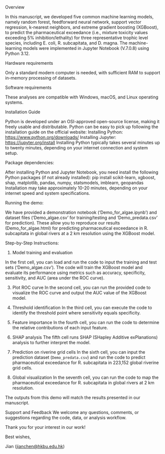 Overview

In this manuscript, we developed five common machine learning models, namely random forest, feedforward neural network, support vector regression, k-nearest neighbors, and extreme gradient boosting (XGBoost), to predict the pharmaceutical exceedance (i.e., mixture toxicity values exceeding 5% inhibition/lethality) for three representative trophic level species, including E. coli, R. subcapitata, and D. magna. The machine-learning models were implemented in Jupyter Notebook (V.7.0.8) using Python 3.12.

Hardware requirements

Only a standard modern computer is needed, with sufficient RAM to support in-memory processing of datasets.

Software requirements

These analyses are compatible with Windows, macOS, and Linux operating systems.

Installation Guide

Python is developed under an OSI-approved open-source license, making it freely usable and distributable. Python can be easy to pick up following the installation guide on the official website:
Installing Python: https://www.python.org/downloads/
Installing Jupyter: https://jupyter.org/install
Installing Python typically takes several minutes up to twenty minutes, depending on your internet connection and system setup.

Package dependencies:

After installing Python and Jupyter Notebook, you need install the following Python packages (if not already installed):
pip install scikit-learn, xgboost, shap, matplotlib, pandas, numpy, statsmodels, imblearn, geopandas
Installation may take approximately 10-20 minutes, depending on your internet speed and system specifications.

Running the demo:

We have provided a demonstration notebook (‘Demo_for_algae.ipynb’) and dataset files (‘Demo_algae.csv’ for training/testing and ‘Demo_predata.csv’ for prediction). These allow you to reproduce our results (Demo_for_algae.html) for predicting pharmaceutical exceedance in R. subcapitata in global rivers at a 2 km resolution using the XGBoost model.

Step-by-Step Instructions:

1. Model training and evaluation

In the first cell, you can load and run the code to input the training and test sets (‘Demo_algae.csv’). The code will train the XGBoost model and evaluate its performance using metrics such as accuracy, specificity, sensitivity, and AUC (area under the ROC curve).

3. Plot ROC curve
In the second cell, you can run the provided code to visualize the ROC curve and output the AUC value of the XGBoost model.

4. Threshold identification
In the third cell, you can execute the code to identify the threshold point where sensitivity equals specificity.

5. Feature importance
In the fourth cell, you can run the code to determine the relative contributions of each input feature. 

6. SHAP analysis
The fifth cell runs SHAP (SHapley Additive exPlanations) analysis to further interpret the model.

7. Prediction on riverine grid cells
In the sixth cell, you can input the prediction dataset (`Demo_predata.csv`) and run the code to predict pharmaceutical exceedance for R. subcapitata in 223,152 global riverine grid cells.

8. Global visualization
In the seventh cell, you can run the code to map the pharmaceutical exceedance for R. subcapitata in global rivers at 2 km resolution.

The outputs from this demo will match the results presented in our manuscript.

Support and Feedback
We welcome any questions, comments, or suggestions regarding the code, data, or analysis workflow. 

Thank you for your interest in our work!

Best wishes,

Jian (jianchen@hkbu.edu.hk)
